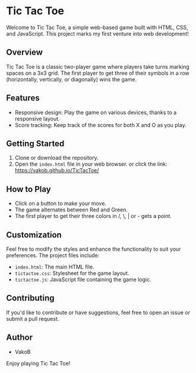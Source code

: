 # Tic Tac Toe

Welcome to Tic Tac Toe, a simple web-based game built with HTML, CSS, and JavaScript. This project marks my first venture into web development!

## Overview

Tic Tac Toe is a classic two-player game where players take turns marking spaces on a 3x3 grid. The first player to get three of their symbols in a row (horizontally, vertically, or diagonally) wins the game.

## Features

- Responsive design: Play the game on various devices, thanks to a responsive layout.
- Score tracking: Keep track of the scores for both X and O as you play.

## Getting Started

1. Clone or download the repository.
2. Open the `index.html` file in your web browser.
or
click the link: https://vakob.github.io/TicTacToe/
## How to Play

- Click on a button to make your move.
- The game alternates between Red and Green.
- The first player to get their three colors in /, \\, | or - gets a point.

## Customization

Feel free to modify the styles and enhance the functionality to suit your preferences. The project files include:

- `index.html`: The main HTML file.
- `tictactoe.css`: Stylesheet for the game layout.
- `tictactoe.js`: JavaScript file containing the game logic.

## Contributing

If you'd like to contribute or have suggestions, feel free to open an issue or submit a pull request.

## Author

- VakoB


Enjoy playing Tic Tac Toe!

